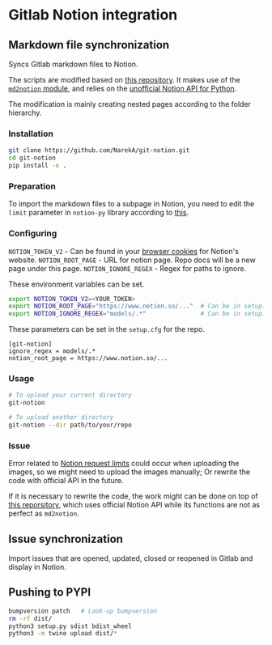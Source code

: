 Gitlab Notion integration
==========

## Markdown file synchronization
Syncs Gitlab markdown files to Notion.

The scripts are modified based on [this repository](https://github.com/NarekA/git-notion). It makes use of the [`md2notion` module](https://github.com/Cobertos/md2notion), and relies on the [unofficial Notion API for Python](https://github.com/jamalex/notion-py).

The modification is mainly creating nested pages according to the folder hierarchy.


### Installation
```bash
git clone https://github.com/NarekA/git-notion.git
cd git-notion
pip install -e .
```

### Preparation
To import the markdown files to a subpage in Notion, you need to edit the `limit` parameter in `notion-py` library according to [this](https://github.com/NarekA/git-notion/issues/1#issuecomment-1171158725).


### Configuring

`NOTION_TOKEN_V2` - Can be found in your [browser cookies](https://www.redgregory.com/notion/2020/6/15/9zuzav95gwzwewdu1dspweqbv481s5) for Notion's website.
`NOTION_ROOT_PAGE` - URL for notion page. Repo docs will be a new page under this page.
`NOTION_IGNORE_REGEX` - Regex for paths to ignore.

These environment variables can be set.
```bash
export NOTION_TOKEN_V2=<YOUR_TOKEN>
export NOTION_ROOT_PAGE="https://www.notion.so/..."  # Can be in setup.cfg as well
export NOTION_IGNORE_REGEX="models/.*"               # Can be in setup.cfg as well
```

These parameters can be set in the `setup.cfg` for the repo.
```
[git-notion]
ignore_regex = models/.*
notion_root_page = https://www.notion.so/...
```

### Usage

```bash
# To upload your current directory
git-notion

# To upload another directory
git-notion --dir path/to/your/repo
```

### Issue
Error related to [Notion request limits](https://developers.notion.com/reference/request-limits) could occur when uploading the images, so we might need to upload the images manually; Or rewrite the code with official API in the future.

If it is necessary to rewrite the code, the work might can be done on top of [this reporsitory](https://github.com/Arsenal591/notionfier), which uses official Notion API while its functions are not as perfect as `md2notion`. 


## Issue synchronization
Import issues that are opened, updated, closed or reopened in Gitlab and display in Notion.


## Pushing to PYPI

```bash
bumpversion patch   # Look-up bumpversion
rm -rf dist/
python3 setup.py sdist bdist_wheel
python3 -m twine upload dist/*
```